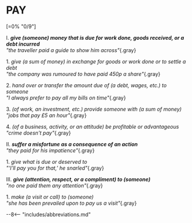 # PAY

[=0% "0/9"]

I. ***give (someone) money that is due for work done, goods received, or a debt incurred***<br>
*"the traveller paid a guide to show him across"*{.gray}

1\. *give (a sum of money) in exchange for goods or work done or to settle a debt*<br>
*"the company was rumoured to have paid 450p a share"*{.gray}

2\. *hand over or transfer the amount due of (a debt, wages, etc.) to someone*<br>
*"I always prefer to pay all my bills on time"*{.gray}

3\. *(of work, an investment, etc.) provide someone with (a sum of money)*<br>
*"jobs that pay £5 an hour"*{.gray}

4\. *(of a business, activity, or an attitude) be profitable or advantageous*<br>
*"crime doesn't pay"*{.gray}

II. ***suffer a misfortune as a consequence of an action***<br>
*"they paid for his impatience"*{.gray}

1\. *give what is due or deserved to*<br>
*"‘I'll pay you for that,’ he snarled"*{.gray}

III. ***give (attention, respect, or a compliment) to (someone)***<br>
*"no one paid them any attention"*{.gray}

1\. *make (a visit or call) to (someone)*<br>
*"she has been prevailed upon to pay us a visit"*{.gray}

--8<-- "includes/abbreviations.md"